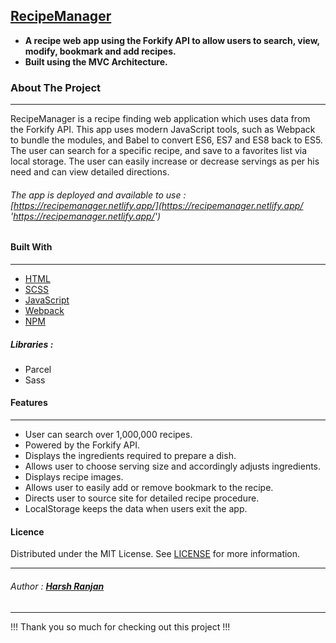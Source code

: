 ## [RecipeManager](https://recipemanager.netlify.app/ 'RecipeManager')

- **A recipe web app using the Forkify API to allow users to search, view, modify, bookmark and add recipes.**
- **Built using the MVC Architecture.**

### About The Project

---

RecipeManager is a recipe finding web application which uses data from the Forkify API. This app uses modern JavaScript tools, such as Webpack to bundle the modules, and Babel to convert ES6, ES7 and ES8 back to ES5. The user can search for a specific recipe, and save to a favorites list via local storage. The user can easily increase or decrease servings as per his need and can view detailed directions.

###### The app is deployed and available to use : [https://recipemanager.netlify.app/](https://recipemanager.netlify.app/ 'https://recipemanager.netlify.app/')

#### Built With

---

- [HTML](https://developer.mozilla.org/en-US/docs/Web/HTML 'HTML')
- [SCSS](https://sass-lang.com/ 'SCSS')
- [JavaScript](https://developer.mozilla.org/en-US/docs/Web/javascript 'JavaScript')
- [Webpack](https://webpack.js.org/ 'Webpack')
- [NPM](https://www.npmjs.com/ 'NPM')

##### Libraries :

- Parcel
- Sass

#### Features

---

- User can search over 1,000,000 recipes.
- Powered by the Forkify API.
- Displays the ingredients required to prepare a dish.
- Allows user to choose serving size and accordingly adjusts ingredients.
- Displays recipe images.
- Allows user to easily add or remove bookmark to the recipe.
- Directs user to source site for detailed recipe procedure.
- LocalStorage keeps the data when users exit the app.

#### Licence

Distributed under the MIT License. See [LICENSE](https://github.com/HarshRanjaN-17/Recipe-Manager/blob/master/LICENCE 'LICENSE') for more information.

---

###### Author : **[Harsh Ranjan](https://www.linkedin.com/in/harsh-ranjan-3b5416203/ 'Harsh Ranjan')**

---

!!! Thank you so much for checking out this project !!!
